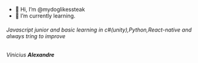 - 👋 Hi, I’m @mydoglikessteak
- 🌱 I’m currently learning.
<h6> Javascript junior and basic learning in c#(unity),Python,React-native and always tring to improve <h6>
  <i> Vinicius</i> <b>Alexandre </b>
